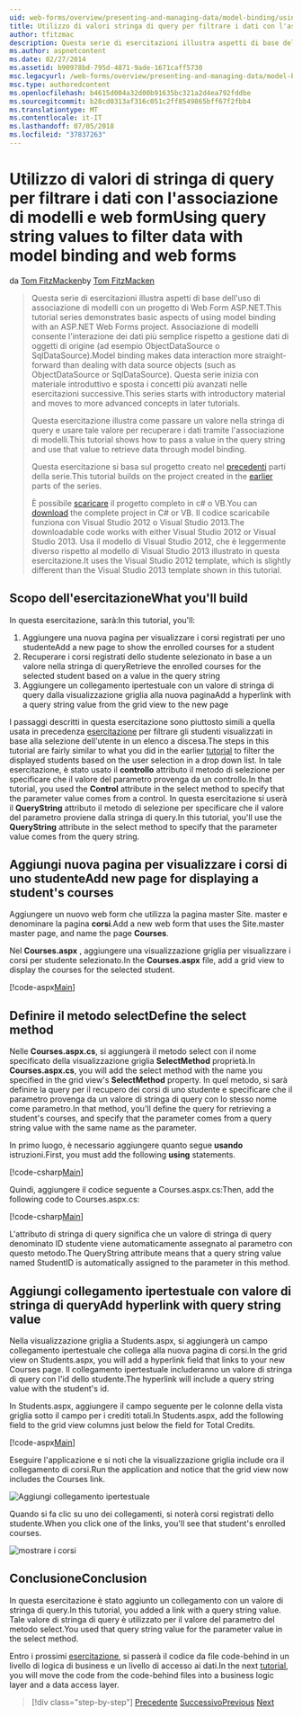 ```yaml
---
uid: web-forms/overview/presenting-and-managing-data/model-binding/using-query-string-values-to-retrieve-data
title: Utilizzo di valori stringa di query per filtrare i dati con l'associazione di modelli e web form | Microsoft Docs
author: tfitzmac
description: Questa serie di esercitazioni illustra aspetti di base dell'uso di associazione di modelli con un progetto di Web Form ASP.NET. Associazione di modelli consente l'interazione dei dati più linee rette-...
ms.author: aspnetcontent
ms.date: 02/27/2014
ms.assetid: b90978bd-795d-4871-9ade-1671caff5730
msc.legacyurl: /web-forms/overview/presenting-and-managing-data/model-binding/using-query-string-values-to-retrieve-data
msc.type: authoredcontent
ms.openlocfilehash: b4615d004a32d00b91635bc321a2d4ea792fddbe
ms.sourcegitcommit: b28cd0313af316c051c2ff8549865bff67f2fbb4
ms.translationtype: MT
ms.contentlocale: it-IT
ms.lasthandoff: 07/05/2018
ms.locfileid: "37837263"
---
```

<a name="using-query-string-values-to-filter-data-with-model-binding-and-web-forms"></a><span data-ttu-id="7d85a-104">Utilizzo di valori di stringa di query per filtrare i dati con l'associazione di modelli e web form</span><span class="sxs-lookup"><span data-stu-id="7d85a-104">Using query string values to filter data with model binding and web forms</span></span>
====================
<span data-ttu-id="7d85a-105">da [Tom FitzMacken](https://github.com/tfitzmac)</span><span class="sxs-lookup"><span data-stu-id="7d85a-105">by [Tom FitzMacken](https://github.com/tfitzmac)</span></span>

> <span data-ttu-id="7d85a-106">Questa serie di esercitazioni illustra aspetti di base dell'uso di associazione di modelli con un progetto di Web Form ASP.NET.</span><span class="sxs-lookup"><span data-stu-id="7d85a-106">This tutorial series demonstrates basic aspects of using model binding with an ASP.NET Web Forms project.</span></span> <span data-ttu-id="7d85a-107">Associazione di modelli consente l'interazione dei dati più semplice rispetto a gestione dati di oggetti di origine (ad esempio ObjectDataSource o SqlDataSource).</span><span class="sxs-lookup"><span data-stu-id="7d85a-107">Model binding makes data interaction more straight-forward than dealing with data source objects (such as ObjectDataSource or SqlDataSource).</span></span> <span data-ttu-id="7d85a-108">Questa serie inizia con materiale introduttivo e sposta i concetti più avanzati nelle esercitazioni successive.</span><span class="sxs-lookup"><span data-stu-id="7d85a-108">This series starts with introductory material and moves to more advanced concepts in later tutorials.</span></span>
> 
> <span data-ttu-id="7d85a-109">Questa esercitazione illustra come passare un valore nella stringa di query e usare tale valore per recuperare i dati tramite l'associazione di modelli.</span><span class="sxs-lookup"><span data-stu-id="7d85a-109">This tutorial shows how to pass a value in the query string and use that value to retrieve data through model binding.</span></span>
> 
> <span data-ttu-id="7d85a-110">Questa esercitazione si basa sul progetto creato nel [precedenti](retrieving-data.md) parti della serie.</span><span class="sxs-lookup"><span data-stu-id="7d85a-110">This tutorial builds on the project created in the [earlier](retrieving-data.md) parts of the series.</span></span>
> 
> <span data-ttu-id="7d85a-111">È possibile [scaricare](https://go.microsoft.com/fwlink/?LinkId=286116) il progetto completo in c# o VB.</span><span class="sxs-lookup"><span data-stu-id="7d85a-111">You can [download](https://go.microsoft.com/fwlink/?LinkId=286116) the complete project in C# or VB.</span></span> <span data-ttu-id="7d85a-112">Il codice scaricabile funziona con Visual Studio 2012 o Visual Studio 2013.</span><span class="sxs-lookup"><span data-stu-id="7d85a-112">The downloadable code works with either Visual Studio 2012 or Visual Studio 2013.</span></span> <span data-ttu-id="7d85a-113">Usa il modello di Visual Studio 2012, che è leggermente diverso rispetto al modello di Visual Studio 2013 illustrato in questa esercitazione.</span><span class="sxs-lookup"><span data-stu-id="7d85a-113">It uses the Visual Studio 2012 template, which is slightly different than the Visual Studio 2013 template shown in this tutorial.</span></span>


## <a name="what-youll-build"></a><span data-ttu-id="7d85a-114">Scopo dell'esercitazione</span><span class="sxs-lookup"><span data-stu-id="7d85a-114">What you'll build</span></span>

<span data-ttu-id="7d85a-115">In questa esercitazione, sarà:</span><span class="sxs-lookup"><span data-stu-id="7d85a-115">In this tutorial, you'll:</span></span>

1. <span data-ttu-id="7d85a-116">Aggiungere una nuova pagina per visualizzare i corsi registrati per uno studente</span><span class="sxs-lookup"><span data-stu-id="7d85a-116">Add a new page to show the enrolled courses for a student</span></span>
2. <span data-ttu-id="7d85a-117">Recuperare i corsi registrati dello studente selezionato in base a un valore nella stringa di query</span><span class="sxs-lookup"><span data-stu-id="7d85a-117">Retrieve the enrolled courses for the selected student based on a value in the query string</span></span>
3. <span data-ttu-id="7d85a-118">Aggiungere un collegamento ipertestuale con un valore di stringa di query dalla visualizzazione griglia alla nuova pagina</span><span class="sxs-lookup"><span data-stu-id="7d85a-118">Add a hyperlink with a query string value from the grid view to the new page</span></span>

<span data-ttu-id="7d85a-119">I passaggi descritti in questa esercitazione sono piuttosto simili a quella usata in precedenza [esercitazione](sorting-paging-and-filtering-data.md) per filtrare gli studenti visualizzati in base alla selezione dell'utente in un elenco a discesa.</span><span class="sxs-lookup"><span data-stu-id="7d85a-119">The steps in this tutorial are fairly similar to what you did in the earlier [tutorial](sorting-paging-and-filtering-data.md) to filter the displayed students based on the user selection in a drop down list.</span></span> <span data-ttu-id="7d85a-120">In tale esercitazione, è stato usato il **controllo** attributo il metodo di selezione per specificare che il valore del parametro provenga da un controllo.</span><span class="sxs-lookup"><span data-stu-id="7d85a-120">In that tutorial, you used the **Control** attribute in the select method to specify that the parameter value comes from a control.</span></span> <span data-ttu-id="7d85a-121">In questa esercitazione si userà il **QueryString** attributo il metodo di selezione per specificare che il valore del parametro proviene dalla stringa di query.</span><span class="sxs-lookup"><span data-stu-id="7d85a-121">In this tutorial, you'll use the **QueryString** attribute in the select method to specify that the parameter value comes from the query string.</span></span>

## <a name="add-new-page-for-displaying-a-students-courses"></a><span data-ttu-id="7d85a-122">Aggiungi nuova pagina per visualizzare i corsi di uno studente</span><span class="sxs-lookup"><span data-stu-id="7d85a-122">Add new page for displaying a student's courses</span></span>

<span data-ttu-id="7d85a-123">Aggiungere un nuovo web form che utilizza la pagina master Site. master e denominare la pagina **corsi**.</span><span class="sxs-lookup"><span data-stu-id="7d85a-123">Add a new web form that uses the Site.master master page, and name the page **Courses**.</span></span>

<span data-ttu-id="7d85a-124">Nel **Courses.aspx** , aggiungere una visualizzazione griglia per visualizzare i corsi per studente selezionato.</span><span class="sxs-lookup"><span data-stu-id="7d85a-124">In the **Courses.aspx** file, add a grid view to display the courses for the selected student.</span></span>

[!code-aspx[Main](using-query-string-values-to-retrieve-data/samples/sample1.aspx)]

## <a name="define-the-select-method"></a><span data-ttu-id="7d85a-125">Definire il metodo select</span><span class="sxs-lookup"><span data-stu-id="7d85a-125">Define the select method</span></span>

<span data-ttu-id="7d85a-126">Nelle **Courses.aspx.cs**, si aggiungerà il metodo select con il nome specificato della visualizzazione griglia **SelectMethod** proprietà.</span><span class="sxs-lookup"><span data-stu-id="7d85a-126">In **Courses.aspx.cs**, you will add the select method with the name you specified in the grid view's **SelectMethod** property.</span></span> <span data-ttu-id="7d85a-127">In quel metodo, si sarà definire la query per il recupero dei corsi di uno studente e specificare che il parametro provenga da un valore di stringa di query con lo stesso nome come parametro.</span><span class="sxs-lookup"><span data-stu-id="7d85a-127">In that method, you'll define the query for retrieving a student's courses, and specify that the parameter comes from a query string value with the same name as the parameter.</span></span>

<span data-ttu-id="7d85a-128">In primo luogo, è necessario aggiungere quanto segue **usando** istruzioni.</span><span class="sxs-lookup"><span data-stu-id="7d85a-128">First, you must add the following **using** statements.</span></span>

[!code-csharp[Main](using-query-string-values-to-retrieve-data/samples/sample2.cs)]

<span data-ttu-id="7d85a-129">Quindi, aggiungere il codice seguente a Courses.aspx.cs:</span><span class="sxs-lookup"><span data-stu-id="7d85a-129">Then, add the following code to Courses.aspx.cs:</span></span>

[!code-csharp[Main](using-query-string-values-to-retrieve-data/samples/sample3.cs)]

<span data-ttu-id="7d85a-130">L'attributo di stringa di query significa che un valore di stringa di query denominato ID studente viene automaticamente assegnato al parametro con questo metodo.</span><span class="sxs-lookup"><span data-stu-id="7d85a-130">The QueryString attribute means that a query string value named StudentID is automatically assigned to the parameter in this method.</span></span>

## <a name="add-hyperlink-with-query-string-value"></a><span data-ttu-id="7d85a-131">Aggiungi collegamento ipertestuale con valore di stringa di query</span><span class="sxs-lookup"><span data-stu-id="7d85a-131">Add hyperlink with query string value</span></span>

<span data-ttu-id="7d85a-132">Nella visualizzazione griglia a Students.aspx, si aggiungerà un campo collegamento ipertestuale che collega alla nuova pagina di corsi.</span><span class="sxs-lookup"><span data-stu-id="7d85a-132">In the grid view on Students.aspx, you will add a hyperlink field that links to your new Courses page.</span></span> <span data-ttu-id="7d85a-133">Il collegamento ipertestuale includeranno un valore di stringa di query con l'id dello studente.</span><span class="sxs-lookup"><span data-stu-id="7d85a-133">The hyperlink will include a query string value with the student's id.</span></span>

<span data-ttu-id="7d85a-134">In Students.aspx, aggiungere il campo seguente per le colonne della vista griglia sotto il campo per i crediti totali.</span><span class="sxs-lookup"><span data-stu-id="7d85a-134">In Students.aspx, add the following field to the grid view columns just below the field for Total Credits.</span></span>

[!code-aspx[Main](using-query-string-values-to-retrieve-data/samples/sample4.aspx?highlight=7-8)]

<span data-ttu-id="7d85a-135">Eseguire l'applicazione e si noti che la visualizzazione griglia include ora il collegamento di corsi.</span><span class="sxs-lookup"><span data-stu-id="7d85a-135">Run the application and notice that the grid view now includes the Courses link.</span></span>

![Aggiungi collegamento ipertestuale](using-query-string-values-to-retrieve-data/_static/image1.png)

<span data-ttu-id="7d85a-137">Quando si fa clic su uno dei collegamenti, si noterà corsi registrati dello studente.</span><span class="sxs-lookup"><span data-stu-id="7d85a-137">When you click one of the links, you'll see that student's enrolled courses.</span></span>

![mostrare i corsi](using-query-string-values-to-retrieve-data/_static/image2.png)

## <a name="conclusion"></a><span data-ttu-id="7d85a-139">Conclusione</span><span class="sxs-lookup"><span data-stu-id="7d85a-139">Conclusion</span></span>

<span data-ttu-id="7d85a-140">In questa esercitazione è stato aggiunto un collegamento con un valore di stringa di query.</span><span class="sxs-lookup"><span data-stu-id="7d85a-140">In this tutorial, you added a link with a query string value.</span></span> <span data-ttu-id="7d85a-141">Tale valore di stringa di query è utilizzato per il valore del parametro del metodo select.</span><span class="sxs-lookup"><span data-stu-id="7d85a-141">You used that query string value for the parameter value in the select method.</span></span>

<span data-ttu-id="7d85a-142">Entro i prossimi [esercitazione](adding-business-logic-layer.md), si passerà il codice da file code-behind in un livello di logica di business e un livello di accesso ai dati.</span><span class="sxs-lookup"><span data-stu-id="7d85a-142">In the next [tutorial](adding-business-logic-layer.md), you will move the code from the code-behind files into a business logic layer and a data access layer.</span></span>

> [!div class="step-by-step"]
> <span data-ttu-id="7d85a-143">[Precedente](integrating-jquery-ui.md)
> [Successivo](adding-business-logic-layer.md)</span><span class="sxs-lookup"><span data-stu-id="7d85a-143">[Previous](integrating-jquery-ui.md)
[Next](adding-business-logic-layer.md)</span></span>
